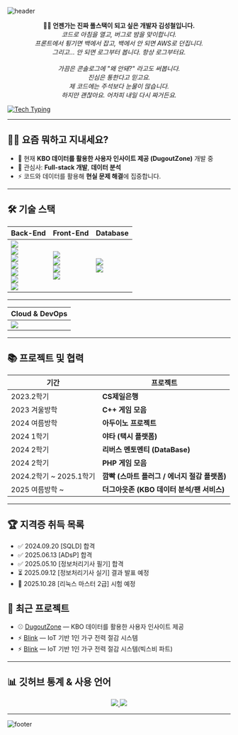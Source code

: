 <!-- 헤더 -->
![header](https://capsule-render.vercel.app/api?type=waving&color=0:8b5cf6,100:00f0ff&height=200&section=header&text=Welcome%20to%20sungchul's%20GitHub!&fontSize=40&fontColor=ffffff&animation=twinkling)


<p align="center">
  <b>🧑‍💻 언젠가는 진짜 풀스택이 되고 싶은 개발자 김성철입니다.</b><br>
  <i>코드로 아침을 열고, 버그로 밤을 맞이합니다.</i><br>
  <i>프론트에서 튕기면 백에서 잡고, 백에서 안 되면 AWS로 던집니다.</i><br>
  <i>그리고... 안 되면 로그부터 봅니다. 항상 로그부터요.</i><br><br>
  <i>가끔은 콘솔로그에 "왜 안돼?" 라고도 써봅니다.</i><br>
  <i>진심은 통한다고 믿고요.</i><br>
  <i>제 코드에는 주석보다 눈물이 많습니다.</i><br>
  <i>하지만 괜찮아요. 어차피 내일 다시 짜거든요.</i>
</p>




<!-- 타이핑 애니메이션 -->
[![Tech Typing](https://readme-typing-svg.herokuapp.com?font=Fira+Code&weight=600&size=22&duration=3500&pause=900&color=00F0FF&width=720&lines=Java+%7C+Spring+Boot;MySQL+%7C+MongoDB;AWS;Python+%7C+Prophet;JavaScript;C%2B%2B;PHP;Arduino)](https://git.io/typing-svg)

---

## 👨‍💻 요즘 뭐하고 지내세요?
- 🔭 현재 **KBO 데이터를 활용한 사용자 인사이트 제공 (DugoutZone)** 개발 중
- 🌱 관심사: **Full-stack 개발**, **데이터 분석**
- ⚡ 코드와 데이터를 활용해 **현실 문제 해결**에 집중합니다.

---


## 🛠 기술 스택

| Back-End | Front-End | Database |
|----------|-----------|----------|
| <img src="https://img.shields.io/badge/Java-ED8B00?style=flat&logo=openjdk&logoColor=white"/> <br> <img src="https://img.shields.io/badge/SpringBoot-6DB33F?style=flat&logo=springboot&logoColor=white"/> <br> <img src="https://img.shields.io/badge/PHP-777BB4?style=flat&logo=php&logoColor=white"/> <br> <img src="https://img.shields.io/badge/Python-3776AB?style=flat&logo=python&logoColor=white"/> <br> <img src="https://img.shields.io/badge/Prophet-023047?style=flat&logoColor=white"/> <br> <img src="https://img.shields.io/badge/Bixby-563ACC?style=flat&logo=samsung&logoColor=white"/> <br> <img src="https://img.shields.io/badge/C++-00599C?style=flat&logo=cplusplus&logoColor=white"/> | <img src="https://img.shields.io/badge/JavaScript-F7DF1E?style=flat&logo=javascript&logoColor=black"/> <br> <img src="https://img.shields.io/badge/HTML5-E34F26?style=flat&logo=html5&logoColor=white"/> <br> <img src="https://img.shields.io/badge/CSS3-1572B6?style=flat&logo=css3&logoColor=white"/> <br> <img src="https://img.shields.io/badge/Arduino-00979D?style=flat&logo=arduino&logoColor=white"/> | <img src="https://img.shields.io/badge/MySQL-4479A1?style=flat&logo=mysql&logoColor=white"/> <br> <img src="https://img.shields.io/badge/MongoDB-47A248?style=flat&logo=mongodb&logoColor=white"/> |

---

| Cloud & DevOps |
|----------------|
| <img src="https://img.shields.io/badge/AWS-232F3E?style=flat&logo=amazonaws&logoColor=white"/> |




---

## 📚 프로젝트 및 협력
| 기간 | 프로젝트 |
|------|----------|
| 2023.2학기 | **CS제일은행** |
| 2023 겨울방학 | **C++ 게임 모음** |
| 2024 여름방학 | **아두이노 프로젝트** |
| 2024 1학기 | **야타 (택시 플랫폼)** |
| 2024 2학기 | **리버스 멘토멘티 (DataBase)** |
| 2024 2학기 | **PHP 게임 모음** |
| 2024.2학기 ~ 2025.1학기 | **깜빡 (스마트 플러그 / 에너지 절감 플랫폼)** |
| 2025 여름방학 ~ | **더그아웃존 (KBO 데이터 분석/팬 서비스)** |

---

## 🏆 지격증 취득 목록
- ✅ 2024.09.20 [SQLD] 합격  
- ✅ 2025.06.13 [ADsP] 합격  
- ✅ 2025.05.10 [정보처리기사 필기] 합격  
- ⏳ 2025.09.12 [정보처리기사 실기] 결과 발표 예정  
- 📝 2025.10.28 [리눅스 마스터 2급] 시험 예정  



## 🚀 최근 프로젝트
- ⚾ [DugoutZone](https://github.com/SungChul23/SpringStudy) — KBO 데이터를 활용한 사용자 인사이트 제공
- ⚡ [Blink](https://github.com/junyoung011019/aiot_smart_home_spring) — IoT 기반 1인 가구 전력 절감 시스템
- ⚡ [Blink](https://github.com/SungChul23/Bixby) — IoT 기반 1인 가구 전력 절감 시스템(빅스비 파트)



---
## 📊 깃허브 통계 & 사용 언어

<p align="center">
  <a href="https://github.com/SungChul23">
    <img src="https://github-readme-stats.vercel.app/api?username=SungChul23&show_icons=true&theme=radical" />
  </a>
  <a href="https://github.com/SungChul23">
    <img src="https://github-readme-stats.vercel.app/api/top-langs/?username=SungChul23&layout=compact&theme=radical" />
  </a>
</p>

---

<!-- 푸터 -->
![footer](https://capsule-render.vercel.app/api?type=waving&color=0:00f0ff,100:8b5cf6&height=120&section=footer)
